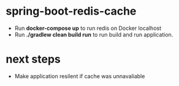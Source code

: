 # spring-boot-redis-cache

- Run **docker-compose up** to run redis on Docker localhost
- Run **./gradlew clean build run** to run build and run application.

# next steps

- Make application resilent if cache was unnavaliable
